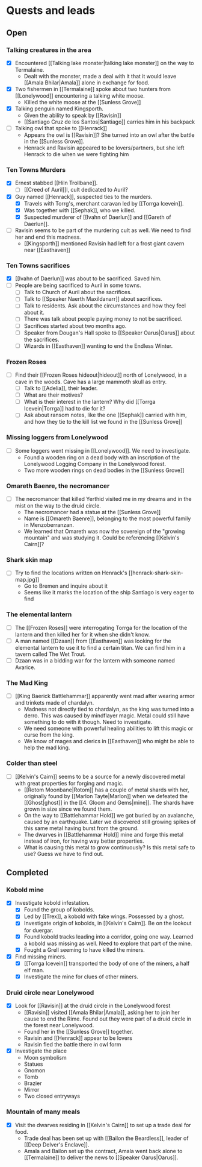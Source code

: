 # Quests and leads

## Open
### Talking creatures in the area
- [x] Encountered [[Talking lake monster|talking lake monster]] on the way to Termalaine.
	- Dealt with the monster, made a deal with it that it would leave [[Amala Bhilar|Amala]] alone in exchange for food.
- [x] Two fishermen in [[Termalaine]] spoke about two hunters from [[Lonelywood]] encountering a talking white moose.
	- Killed the white moose at the [[Sunless Grove]]
- [x] Talking penguin named Kingsporth.
	- Given the ability to speak by [[Ravisin]]
	- [[Santiago Cruz de los Santos|Santiago]] carries him in his backpack
- [ ] Talking owl that spoke to [[Henrack]]
	- Appears the owl is [[Ravisin]]? She turned into an owl after the battle in the [[Sunless Grove]].
	- Henrack and Ravisin appeared to be lovers/partners, but she left Henrack to die when we were fighting him

### Ten Towns Murders
- [x] Ernest stabbed [[Hiln Trollbane]].
	- [ ] [[Creed of Auril]]l, cult dedicated to Auril?
- [x] Guy named [[Henrack]], suspected ties to the murders.
	- [x] Travels with Torrg's, merchant caravan led by [[Torrga Icevein]].
	- [x] Was together with [[Sephak]], who we killed.
	- [x] Suspected murderer of [[Ivahn of Daerlun]] and [[Gareth of Daerlun]].
- [ ] Ravisin seems to be part of the murdering cult as well. We need to find her and end this madness.
	- [[Kingsporth]] mentioned Ravisin had left for a frost giant cavern near [[Easthaven]]

### Ten Towns sacrifices
- [x] [[Ivahn of Daerlun]] was about to be sacrificed. Saved him.
- [ ] People are being sacrificed to Auril in some towns.
	- [ ] Talk to Church of Auril about the sacrifices.
	- [ ] Talk to [[Speaker Naerth Maxildanarr]] about sacrifices.
	- [ ] Talk to residents. Ask about the circumstances and how they feel about it.
	- [ ] There was talk about people paying money to not be sacrificed.
	- [ ] Sacrifices started about two months ago.
	- [ ] Speaker from Dougan's Hall spoke to [[Speaker Oarus|Oarus]] about the sacrifices.
	- [ ] Wizards in [[Easthaven]] wanting to end the Endless Winter.

### Frozen Roses
- [ ] Find their [[Frozen Roses hideout|hideout]] north of Lonelywood, in a cave in the woods. Cave has a large mammoth skull as entry.
	- [ ] Talk to [[Adelia]], their leader.
	- [ ] What are their motives?
	- [ ] What is their interest in the lantern? Why did [[Torrga Icevein|Torrga]] had to die for it?
	- [ ] Ask about ransom notes, like the one [[Sephak]] carried with him, and how they tie to the kill list we found in the [[Sunless Grove]]

### Missing loggers from Lonelywood
- [ ] Some loggers went missing in [[Lonelywood]]. We need to investigate.
	- Found a wooden ring on a dead body with an inscription of the Lonelywood Logging Company in the Lonelywood forest.
	- Two more wooden rings on dead bodies in the [[Sunless Grove]]

### Omareth Baenre, the necromancer
- [ ] The necromancer that killed Yerthid visited me in my dreams and in the mist on the way to the druid circle.
	- The necromancer had a statue at the [[Sunless Grove]]
	- Name is [[Omareth Baenre]], belonging to the most powerful family in Menzoberranzan.
	- We learned that Omareth was now the sovereign of the "growing mountain" and was studying it. Could be referencing [[Kelvin's Cairn]]?

### Shark skin map
- [ ] Try to find the locations written on Henrack's [[henrack-shark-skin-map.jpg]]
	- Go to Bremen and inquire about it
	- Seems like it marks the location of the ship Santiago is very eager to find

### The elemental lantern
- [ ] The [[Frozen Roses]] were interrogating Torrga for the location of the lantern and then killed her for it when she didn't know.
- [ ] A man named [[Dzaan]] from [[Easthaven]] was looking for the elemental lantern to use it to find a certain titan. We can find him in a tavern called The Wet Trout.
- [ ] Dzaan was in a bidding war for the lantern with someone named Avarice.

### The Mad King
- [ ] [[King Baerick Battlehammar]] apparently went mad after wearing armor and trinkets made of chardalyn.
	- Madness not directly tied to chardalyn, as the king was turned into a derro. This was caused by mindflayer magic. Metal could still have something to do with it though. Need to investigate.
	- We need someone with powerful healing abilities to lift this magic or curse from the king.
	- We know of mages and clerics in [[Easthaven]] who might be able to help the mad king.

### Colder than steel
- [ ] [[Kelvin's Cairn]] seems to be a source for a newly discovered metal with great properties for forging and magic.
	- [[Rotom Moonbane|Rotom]] has a couple of metal shards with her, originally found by [[Marlon Tayte|Marlon]] when we defeated the [[Ghost|ghost]] in the [[4. Gloom and Gems|mine]]. The shards have grown in size since we found them.
	- On the way to [[Battlehammar Hold]] we got buried by an avalanche, caused by an earthquake. Later we discovered still growing spikes of this same metal having burst from the ground.
	- The dwarves in [[Battlehammar Hold]] mine and forge this metal instead of iron, for having way better properties.
	- What is causing this metal to grow continuously? Is this metal safe to use? Guess we have to find out.

## Completed
### Kobold mine
- [x] Investigate kobold infestation.
	- [x] Found the group of kobolds.
	- [x] Led by [[Trex]], a kobold with fake wings. Possessed by a ghost.
	- [x] Investigate origin of kobolds, in [[Kelvin's Cairn]]. Be on the lookout for duergar.
	- [x] Found kobold tracks leading into a corridor, going one way. Learned a kobold was missing as well. Need to explore that part of the mine.
	- [x] Fought a Grell seeming to have killed the miners.
- [x] Find missing miners.
	- [x] [[Torrga Icevein]] transported the body of one of the miners, a half elf man.
	- [x] Investigate the mine for clues of other miners.
### Druid circle near Lonelywood
- [x] Look for [[Ravisin]] at the druid circle in the Lonelywood forest
	- [[Ravisin]] visited [[Amala Bhilar|Amala]], asking her to join her cause to end the Rime. Found out they were part of a druid circle in the forest near Lonelywood.
	- Found her in the [[Sunless Grove]] together.
	- Ravisin and [[Henrack]] appear to be lovers
	- Ravisin fled the battle there in owl form
- [x] Investigate the place
	- Moon symbolism
	- Statues
	- Gnomon
	- Tomb
	- Brazier
	- Mirror
	- Two closed entryways

### Mountain of many meals
- [x] Visit the dwarves residing in [[Kelvin's Cairn]] to set up a trade deal for food.
	- Trade deal has been set up with [[Bailon the Beardless]], leader of [[Deep Delver's Enclave]].
	- Amala and Bailon set up the contract, Amala went back alone to [[Termalaine]] to deliver the news to [[Speaker Oarus|Oarus]].
